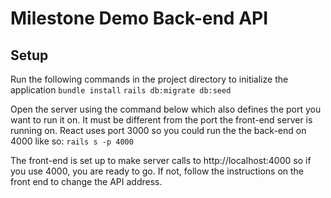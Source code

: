 # Milestone Demo Back-end API

## Setup
Run the following commands in the project directory to initialize the application
`bundle install`
`rails db:migrate db:seed`

Open the server using the command below which also defines the port you want to run it on. It must be different from the port the front-end server is running on. React uses port 3000 so you could run the the back-end on 4000 like so:
`rails s -p 4000`

The front-end is set up to make server calls to http://localhost:4000 so if you use 4000, you are ready to go. If not, follow the instructions on the front end to change the API address.


<!-- This README would normally document whatever steps are necessary to get the
application up and running.

Things you may want to cover:

* Ruby version

* System dependencies

* Configuration

* Database creation

* Database initialization

* How to run the test suite

* Services (job queues, cache servers, search engines, etc.)

* Deployment instructions

* ... -->
